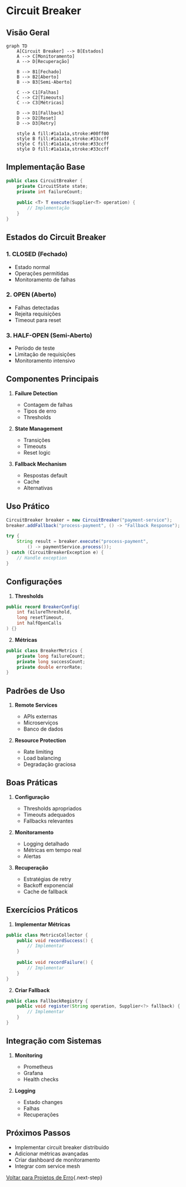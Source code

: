 # Circuit Breaker

## Visão Geral

```mermaid
graph TD
    A[Circuit Breaker] --> B[Estados]
    A --> C[Monitoramento]
    A --> D[Recuperação]
    
    B --> B1[Fechado]
    B --> B2[Aberto]
    B --> B3[Semi-Aberto]
    
    C --> C1[Falhas]
    C --> C2[Timeouts]
    C --> C3[Métricas]
    
    D --> D1[Fallback]
    D --> D2[Reset]
    D --> D3[Retry]
    
    style A fill:#1a1a1a,stroke:#00ff00
    style B fill:#1a1a1a,stroke:#33ccff
    style C fill:#1a1a1a,stroke:#33ccff
    style D fill:#1a1a1a,stroke:#33ccff
```

## Implementação Base

```java
public class CircuitBreaker {
    private CircuitState state;
    private int failureCount;
    
    public <T> T execute(Supplier<T> operation) {
        // Implementação
    }
}
```

## Estados do Circuit Breaker

### 1. CLOSED (Fechado)
- Estado normal
- Operações permitidas
- Monitoramento de falhas

### 2. OPEN (Aberto)
- Falhas detectadas
- Rejeita requisições
- Timeout para reset

### 3. HALF-OPEN (Semi-Aberto)
- Período de teste
- Limitação de requisições
- Monitoramento intensivo

## Componentes Principais

1. **Failure Detection**
   - Contagem de falhas
   - Tipos de erro
   - Thresholds

2. **State Management**
   - Transições
   - Timeouts
   - Reset logic

3. **Fallback Mechanism**
   - Respostas default
   - Cache
   - Alternativas

## Uso Prático

```java
CircuitBreaker breaker = new CircuitBreaker("payment-service");
breaker.addFallback("process-payment", () -> "Fallback Response");

try {
    String result = breaker.execute("process-payment", 
        () -> paymentService.process());
} catch (CircuitBreakerException e) {
    // Handle exception
}
```

## Configurações

1. **Thresholds**
```java
public record BreakerConfig(
    int failureThreshold,
    long resetTimeout,
    int halfOpenCalls
) {}
```

2. **Métricas**
```java
public class BreakerMetrics {
    private long failureCount;
    private long successCount;
    private double errorRate;
}
```

## Padrões de Uso

1. **Remote Services**
   - APIs externas
   - Microserviços
   - Banco de dados

2. **Resource Protection**
   - Rate limiting
   - Load balancing
   - Degradação graciosa

## Boas Práticas

1. **Configuração**
   - Thresholds apropriados
   - Timeouts adequados
   - Fallbacks relevantes

2. **Monitoramento**
   - Logging detalhado
   - Métricas em tempo real
   - Alertas

3. **Recuperação**
   - Estratégias de retry
   - Backoff exponencial
   - Cache de fallback

## Exercícios Práticos

1. **Implementar Métricas**
```java
public class MetricsCollector {
    public void recordSuccess() {
        // Implementar
    }
    
    public void recordFailure() {
        // Implementar
    }
}
```

2. **Criar Fallback**
```java
public class FallbackRegistry {
    public void register(String operation, Supplier<?> fallback) {
        // Implementar
    }
}
```

## Integração com Sistemas

1. **Monitoring**
   - Prometheus
   - Grafana
   - Health checks

2. **Logging**
   - Estado changes
   - Falhas
   - Recuperações

## Próximos Passos
- Implementar circuit breaker distribuído
- Adicionar métricas avançadas
- Criar dashboard de monitoramento
- Integrar com service mesh

[Voltar para Projetos de Erro](error-projects.md){.next-step}